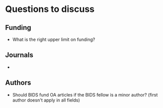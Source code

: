 # Questions to discuss

## Funding

- What is the right upper limit on funding?

## Journals

-

## Authors

- Should BIDS fund OA articles if the BIDS fellow is a minor author?  (first author doesn't apply in all fields)
